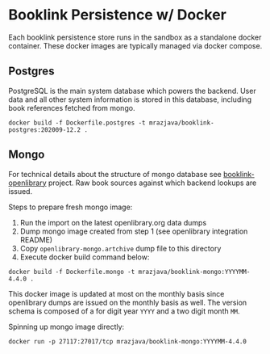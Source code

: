 # Booklink Persistence w/ Docker
Each booklink persistence store runs in the sandbox as a standalone docker container. These docker images are 
typically managed via docker compose.

## Postgres
PostgreSQL is the main system database which powers the backend. User data and all other system information is stored 
in this database, including book references fetched from mongo.
```
docker build -f Dockerfile.postgres -t mrazjava/booklink-postgres:202009-12.2 .
``` 

## Mongo
For technical details about the structure of mongo database see 
[booklink-openlibrary](https://github.com/mrazjava/booklink-openlibrary) project. Raw book sources against which 
backend lookups are issued.

Steps to prepare fresh mongo image:
1) Run the import on the latest openlibrary.org data dumps
2) Dump mongo image created from step 1 (see openlibrary integration README)
3) Copy `openlibrary-mongo.artchive` dump file to this directory
4) Execute docker build command below:
```
docker build -f Dockerfile.mongo -t mrazjava/booklink-mongo:YYYYMM-4.4.0 .
``` 

This docker image is updated at most on the monthly basis since openlibrary dumps are issued on the monthly basis as 
well. The version schema is composed of a for digit year `YYYY` and a two digit month `MM`.

Spinning up mongo image directly:
```
docker run -p 27117:27017/tcp mrazjava/booklink-mongo:YYYYMM-4.4.0
```